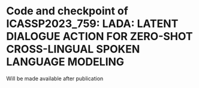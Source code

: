 # Code and checkpoint of ICASSP2023_759: LADA: LATENT DIALOGUE ACTION FOR ZERO-SHOT CROSS-LINGUAL SPOKEN LANGUAGE MODELING

Will be made available after publication

